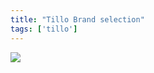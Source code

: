 ```yaml
---
title: "Tillo Brand selection"
tags: ['tillo']
---
```

<img src="https://res.cloudinary.com/dxcpo9dzb/image/upload/v1612563010/screenshots/tillo-partner-brands.png" />